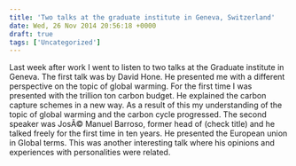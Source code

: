 ```yaml
---
title: 'Two talks at the graduate institute in Geneva, Switzerland'
date: Wed, 26 Nov 2014 20:56:18 +0000
draft: true
tags: ['Uncategorized']
---
```


Last week after work I went to listen to two talks at the Graduate institute in Geneva. The first talk was by David Hone. He presented me with a different perspective on the topic of global warming. For the first time I was presented with the trillion ton carbon budget. He explained the carbon capture schemes in a new way. As a result of this my understanding of the topic of global warming and the carbon cycle progressed. The second speaker was JosÃ© Manuel Barroso, former head of (check title) and he talked freely for the first time in ten years. He presented the European union in Global terms. This was another interesting talk where his opinions and experiences with personalities were related.